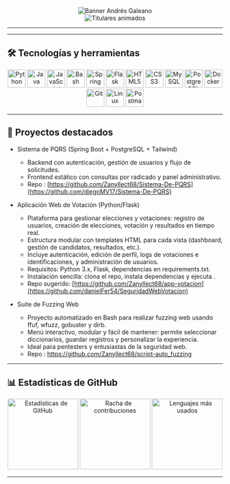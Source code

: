 <div align="center">
  <img src="https://capsule-render.vercel.app/api?type=waving&color=gradient&customColorList=6,11,20&height=200&section=header&text=Andrés%20Galeano&fontSize=72&fontColor=fff&animation=twinkling&fontAlignY=35&desc=Ingeniero%20de%20Sistemas%20en%20formación&descAlignY=55&descSize=20" alt="Banner Andrés Galeano" />
</div>

<div align="center">
  <img src="https://readme-typing-svg.herokuapp.com?font=Fira+Code&size=22&duration=3000&pause=1000&color=00D9FF&center=true&vCenter=true&width=650&lines=👨‍💻+Desarrollador+Full+Stack;📊+Analista+de+Datos;☁️+DevOps+%26+Cloud+entusiasta;🤖+IA+%7C+Automatización;🚀+Siempre+aprendiendo" alt="Titulares animados" />
</div>

---

---

## 🛠️ Tecnologías y herramientas

<p align="center">
  <!-- Lenguajes -->
  <img src="https://cdn.jsdelivr.net/gh/devicons/devicon/icons/python/python-original.svg" height="42" alt="Python"/>
  <img src="https://cdn.jsdelivr.net/gh/devicons/devicon/icons/java/java-original.svg" height="42" alt="Java"/>
  <img src="https://cdn.jsdelivr.net/gh/devicons/devicon/icons/javascript/javascript-original.svg" height="42" alt="JavaScript"/>
  <img src="https://cdn.jsdelivr.net/gh/devicons/devicon/icons/bash/bash-original.svg" height="42" alt="Bash"/>
  
  <!-- Backend / Frameworks -->
  <img src="https://cdn.jsdelivr.net/gh/devicons/devicon/icons/spring/spring-original.svg" height="42" alt="Spring"/>
  <img src="https://cdn.jsdelivr.net/gh/devicons/devicon/icons/flask/flask-original.svg" height="42" alt="Flask"/>
  
  <!-- Frontend -->
  <img src="https://cdn.jsdelivr.net/gh/devicons/devicon/icons/html5/html5-original.svg" height="42" alt="HTML5"/>
  <img src="https://cdn.jsdelivr.net/gh/devicons/devicon/icons/css3/css3-original.svg" height="42" alt="CSS3"/>

  
  <!-- Datos / DB -->
  <img src="https://cdn.jsdelivr.net/gh/devicons/devicon/icons/mysql/mysql-original.svg" height="42" alt="MySQL"/>
  <img src="https://cdn.jsdelivr.net/gh/devicons/devicon/icons/postgresql/postgresql-original.svg" height="42" alt="PostgreSQL"/>
  
  <!-- DevOps / Tools -->
  <img src="https://cdn.jsdelivr.net/gh/devicons/devicon/icons/docker/docker-original.svg" height="42" alt="Docker"/>
  <img src="https://cdn.jsdelivr.net/gh/devicons/devicon/icons/git/git-original.svg" height="42" alt="Git"/>
  <img src="https://cdn.jsdelivr.net/gh/devicons/devicon/icons/linux/linux-original.svg" height="42" alt="Linux"/>
  <img src="https://cdn.jsdelivr.net/gh/devicons/devicon/icons/postman/postman-original.svg" height="42" alt="Postman"/>
</p>

---

## 🚀 Proyectos destacados

- Sistema de PQRS (Spring Boot + PostgreSQL + Tailwind)
  - Backend con autenticación, gestión de usuarios y flujo de solicitudes.
  - Frontend estático con consultas por radicado y panel administrativo.
  - Repo : [https://github.com/Zanyllect68/Sistema-De-PQRS](https://github.com/diegoMV17/Sistema-De-PQRS)

- Aplicación Web de Votación (Python/Flask)
  - Plataforma para gestionar elecciones y votaciones: registro de usuarios, creación de elecciones, votación y resultados en tiempo real.
  - Estructura modular con templates HTML para cada vista (dashboard, gestión de candidatos, resultados, etc.).
  - Incluye autenticación, edición de perfil, logs de votaciones e identificaciones, y administración de usuarios.
  - Requisitos: Python 3.x, Flask, dependencias en requirements.txt.
  - Instalación sencilla: clona el repo, instala dependencias y ejecuta .
  - Repo sugerido: [https://github.com/Zanyllect68/app-votacion](https://github.com/danielFer54/SeguridadWebVotacion)



- Suite de Fuzzing Web 
  - Proyecto automatizado en Bash para realizar fuzzing web usando ffuf, wfuzz, gobuster y dirb.
  - Menú interactivo, modular y fácil de mantener: permite seleccionar diccionarios, guardar registros y personalizar la experiencia.
  - Ideal para pentesters y entusiastas de la seguridad web.
  - Repo : https://github.com/Zanyllect68/script-auto_fuzzing

---

## 📊 Estadísticas de GitHub

<div align="center">
  <img height="165" src="https://github-readme-stats.vercel.app/api?username=Zanyllect68&show_icons=true&theme=tokyonight&hide_border=true" alt="Estadísticas de GitHub"/>
  <img height="165" src="https://streak-stats.demolab.com?user=Zanyllect68&theme=tokyonight&hide_border=true" alt="Racha de contribuciones"/>
  <img height="165" src="https://github-readme-stats.vercel.app/api/top-langs/?username=Zanyllect68&layout=compact&langs_count=8&theme=tokyonight&hide_border=true" alt="Lenguajes más usados"/>
</div>


---







